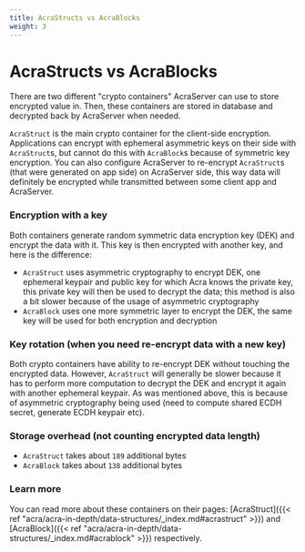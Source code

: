```yaml
---
title: AcraStructs vs AcraBlocks
weight: 3
---
```


# AcraStructs vs AcraBlocks

There are two different "crypto containers" AcraServer can use to store encrypted value in.
Then, these containers are stored in database and decrypted back by AcraServer when needed.

`AcraStruct` is the main crypto container for the client-side encryption.
Applications can encrypt with ephemeral asymmetric keys on their side with `AcraStruct`s,
but cannot do this with `AcraBlock`s because of symmetric key encryption.
You can also configure AcraServer to re-encrypt `AcraStruct`s (that were generated on app side)
on AcraServer side, this way data will definitely be encrypted while transmitted between
some client app and AcraServer.

### Encryption with a key

Both containers generate random symmetric data encryption key (DEK) and encrypt the data with it.
This key is then encrypted with another key, and here is the difference:
* `AcraStruct` uses asymmetric cryptography to encrypt DEK, one ephemeral keypair and public key
  for which Acra knows the private key, this private key will then be used to decrypt the data;
  this method is also a bit slower because of the usage of asymmetric cryptography
* `AcraBlock` uses one more symmetric layer to encrypt the DEK, the same key will be used for
  both encryption and decryption

### Key rotation (when you need re-encrypt data with a new key)

Both crypto containers have ability to re-encrypt DEK without touching the encrypted data.
However, `AcraStruct` will generally be slower because it has to perform more computation
to decrypt the DEK and encrypt it again with another ephemeral keypair.
As was mentioned above, this is because of asymmetric cryptography being used (need to compute
shared ECDH secret, generate ECDH keypair etc).

### Storage overhead (not counting encrypted data length)
* `AcraStruct` takes about `189` additional bytes
* `AcraBlock` takes about `138` additional bytes

### Learn more

You can read more about these containers on their pages:
[AcraStruct]({{< ref "acra/acra-in-depth/data-structures/_index.md#acrastruct" >}}) and
[AcraBlock]({{< ref "acra/acra-in-depth/data-structures/_index.md#acrablock" >}}) respectively.
